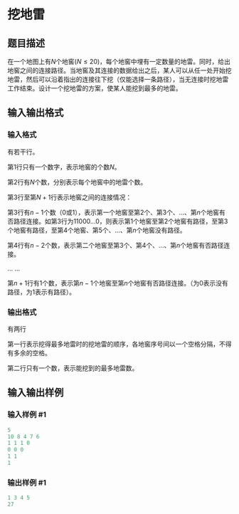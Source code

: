 # 挖地雷

## 题目描述

在一个地图上有$N$个地窖$(N \le 20)$，每个地窖中埋有一定数量的地雷。同时，给出地窖之间的连接路径。当地窖及其连接的数据给出之后，某人可以从任一处开始挖地雷，然后可以沿着指出的连接往下挖（仅能选择一条路径），当无连接时挖地雷工作结束。设计一个挖地雷的方案，使某人能挖到最多的地雷。

## 输入输出格式

### 输入格式

有若干行。

第$1$行只有一个数字，表示地窖的个数$N$。

第$2$行有$N$个数，分别表示每个地窖中的地雷个数。

第$3$行至第$N+1$行表示地窖之间的连接情况：

第$3$行有$n-1$个数（$0$或$1$），表示第一个地窖至第$2$个、第$3$个、…、第$n$个地窖有否路径连接。如第$3$行为$1 1 0 0 0 … 0$，则表示第$1$个地窖至第$2$个地窖有路径，至第$3$个地窖有路径，至第$4$个地窖、第$5$个、…、第$n$个地窖没有路径。

第$4$行有$n-2$个数，表示第二个地窖至第$3$个、第$4$个、…、第$n$个地窖有否路径连接。

… …

第$n+1$行有$1$个数，表示第$n-1$个地窖至第$n$个地窖有否路径连接。（为$0$表示没有路径，为$1$表示有路径）。

### 输出格式

有两行

第一行表示挖得最多地雷时的挖地雷的顺序，各地窖序号间以一个空格分隔，不得有多余的空格。

第二行只有一个数，表示能挖到的最多地雷数。

## 输入输出样例

### 输入样例 #1

```cpp
5
10 8 4 7 6
1 1 1 0
0 0 0
1 1
1

```
### 输出样例 #1

```cpp
1 3 4 5
27
```


